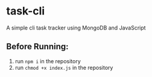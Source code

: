 # task-cli

A simple cli task tracker using MongoDB and JavaScript

## Before Running:
1. run `npm i` in the repository
1. run `chmod +x index.js` in the repository
